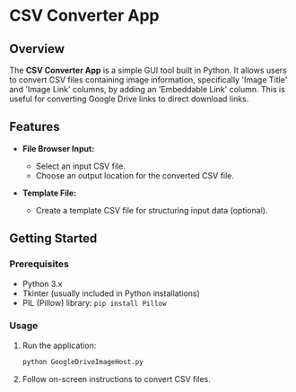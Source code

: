 # CSV Converter App

## Overview

The **CSV Converter App** is a simple GUI tool built in Python. It allows users to convert CSV files containing image information, specifically 'Image Title' and 'Image Link' columns, by adding an 'Embeddable Link' column. This is useful for converting Google Drive links to direct download links.

## Features

- **File Browser Input:**
  - Select an input CSV file.
  - Choose an output location for the converted CSV file.

- **Template File:**
  - Create a template CSV file for structuring input data (optional).

## Getting Started

### Prerequisites

- Python 3.x
- Tkinter (usually included in Python installations)
- PIL (Pillow) library: `pip install Pillow`

### Usage

1. Run the application:

    ```bash
    python GoogleDriveImageHost.py
    ```

2. Follow on-screen instructions to convert CSV files.
